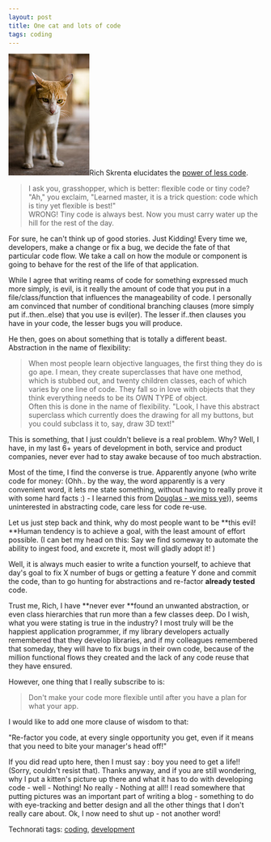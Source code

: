 ```yaml
---
layout: post
title: One cat and lots of code
tags: coding
---
```


[![12052007282](/images/2707311301_b6f984beba_m.jpg)][0]Rich Skrenta elucidates the [power of less code][1].

> I ask you, grasshopper, which is better: flexible code or tiny code?  
> "Ah," you exclaim, "Learned master, it is a trick question: code which is tiny yet flexible is best!"  
> WRONG! Tiny code is always best. Now you must carry water up the hill for the rest of the day.

For sure, he can't think up of good stories. Just Kidding! Every time we, developers, make a change or fix a bug, we decide the fate of that particular code flow. We take a call on how the module or component is going to behave for the rest of the life of that application.

While I agree that writing reams of code for something expressed much more simply, is evil, is it really the amount of code that you put in a file/class/function that influences the manageability of code. I personally am convinced that number of conditional branching clauses (more simply put if..then..else) that you use is evil(er). The lesser if..then clauses you have in your code, the lesser bugs you will produce.

He then, goes on about something that is totally a different beast. Abstraction in the name of flexibility:

> When most people learn objective languages, the first thing they do is go ape. I mean, they create superclasses that have one method, which is stubbed out, and twenty children classes, each of which varies by one line of code. They fall so in love with objects that they think everything needs to be its OWN TYPE of object.  
> Often this is done in the name of flexibility. "Look, I have this abstract superclass which currently does the drawing for all my buttons, but you could subclass it to, say, draw 3D text!"

This is something, that I just couldn't believe is a real problem. Why? Well, I have, in my last 6+ years of development in both, service and product companies, never ever had to stay awake because of too much abstraction.

Most of the time, I find the converse is true. Apparently anyone (who write code for money: (Ohh.. by the way, the word apparently is a very convenient word, it lets me state something, without having to really prove it with some hard facts :) - I learned this from [Douglas - we miss ye][2])), seems uninterested in abstracting code, care less for code re-use.

Let us just step back and think, why do most people want to be **this evil! **Human tendency is to achieve a goal, with the least amount of effort possible. (I can bet my head on this: Say we find someway to automate the ability to ingest food, and excrete it, most will gladly adopt it! )

Well, it is always much easier to write a function yourself, to achieve that day's goal to fix X number of bugs or getting a feature Y done and commit the code, than to go hunting for abstractions and re-factor **already tested** code.

Trust me, Rich, I have **never ever **found an unwanted abstraction, or even class hierarchies that run more than a few classes deep. Do I wish, what you were stating is true in the industry? I most truly will be the happiest application programmer, if my library developers actually remembered that they develop libraries, and if my colleagues remembered that someday, they will have to fix bugs in their own code, because of the million functional flows they created and the lack of any code reuse that they have ensured.

However, one thing that I really subscribe to is:

> Don't make your code more flexible until after you have a plan for what your app.

I would like to add one more clause of wisdom to that:

"Re-factor you code, at every single opportunity you get, even if it means that you need to bite your manager's head off!"

If you did read upto here, then I must say : boy you need to get a life!! (Sorry, couldn't resist that). Thanks anyway, and if you are still wondering, why I put a kitten's picture up there and what it has to do with developing code - well - Nothing! No really - Nothing at all!! I read somewhere that putting pictures was an important part of writing a blog - something to do with eye-tracking and better design and all the other things that I don't really care about. Ok, I now need to shut up - not another word!

Technorati tags: [coding][3], [development][4]


[0]: http://farm4.static.flickr.com/3084/2567730043_da7faab448_m.jpg
[1]: http://www.skrenta.com/2007/05/code_is_our_enemy.html
[2]: http://www.douglasadams.com/
[3]: http://technorati.com/tags/coding
[4]: http://technorati.com/tags/development
